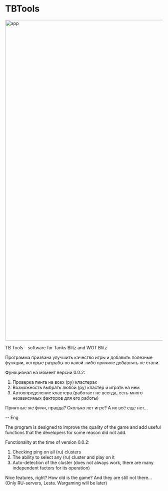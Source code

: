 # TBTools
<img width="1024" height="1024" alt="app" src="https://github.com/user-attachments/assets/c0233fbe-b50a-43e1-949c-f6f7a3e9459e" />

TB Tools - software for Tanks Blitz and WOT Blitz

Программа призвана улучшить качество игры и добавить полезные функции, которые разрабы по какой-либо причине добавлять не стали. 

Функционал на момент версии 0.0.2: 

1) Проверка пинга на всех (ру) кластерах
2) Возможность выбрать любой (ру) кластер и играть на нем
3) Автоопределение кластера (работает не всегда, есть много независимых факторов для его работы)

Приятные же фичи, правда? Сколько лет игре? А их всё еще нет... 


-- Eng

The program is designed to improve the quality of the game and add useful functions that the developers for some reason did not add.

Functionality at the time of version 0.0.2:

1) Checking ping on all (ru) clusters
2) The ability to select any (ru) cluster and play on it
3) Auto-detection of the cluster (does not always work, there are many independent factors for its operation)

Nice features, right? How old is the game? And they are still not there... (Only RU-servers, Lesta. Wargaming will be later) 

